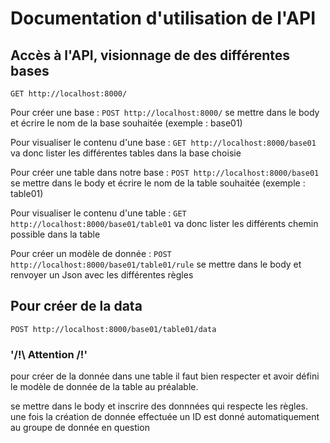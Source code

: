# Documentation d'utilisation de l'API

## Accès à l'API, visionnage de des différentes bases

`GET http://localhost:8000/`

Pour créer une base :
`POST http://localhost:8000/`
se mettre dans le body et écrire le nom de la base souhaitée (exemple : base01)

Pour visualiser le contenu d'une base :
`GET http://localhost:8000/base01`
va donc lister les différentes tables dans la base choisie

Pour créer une table dans notre base :
`POST http://localhost:8000/base01`
se mettre dans le body et écrire le nom de la table souhaitée (exemple : table01)

Pour visualiser le contenu d'une table :
`GET http://localhost:8000/base01/table01`
va donc lister les différents chemin possible dans la table

Pour créer un modèle de donnée :
`POST http://localhost:8000/base01/table01/rule`
se mettre dans le body et renvoyer un Json avec les différentes règles

## Pour créer de la data

`POST http://localhost:8000/base01/table01/data`

### '/!\ Attention /!\'

pour créer de la donnée dans une table il faut bien respecter et avoir défini le modèle de donnée de la table au préalable.

se mettre dans le body et inscrire des donnnées qui respecte les règles.
une fois la création de donnée effectuée un ID est donné automatiquement au groupe de donnée en question
